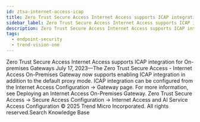 ```yaml
---
id: ztsa-internet-access-icap
title: Zero Trust Secure Access Internet Access supports ICAP integration for On-premises Gateways
sidebar_label: Zero Trust Secure Access Internet Access supports ICAP integration for On-premises Gateways
description: Zero Trust Secure Access Internet Access supports ICAP integration for On-premises Gateways
tags:
  - endpoint-security
  - trend-vision-one
---
```


 Zero Trust Secure Access Internet Access supports ICAP integration for On-premises Gateways July 17, 2023—The Zero Trust Secure Access - Internet Access On-Premises Gateway now supports enabling ICAP integration in addition to the default proxy mode. ICAP integration can be configured from the Internet Access Configuration → Gateway page. For more information, see Deploying an Internet Access On-Premises Gateway. Zero Trust Secure Access → Secure Access Configuration → Internet Access and AI Service Access Configuration © 2025 Trend Micro Incorporated. All rights reserved.Search Knowledge Base